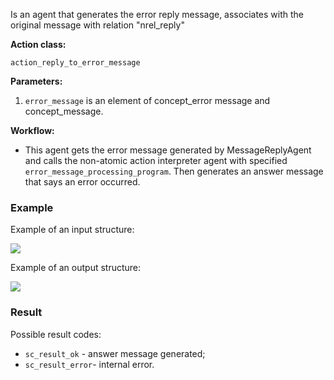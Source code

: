 Is an agent that generates the error reply message, associates with the original message with relation "nrel_reply"

**Action class:**

`action_reply_to_error_message`

**Parameters:**

1. `error_message` is an element of concept_error message and concept_message.

**Workflow:**

* This agent gets the error message generated by MessageReplyAgent and calls the non-atomic action interpreter agent with specified `error_message_processing_program`. Then generates an answer message that says an error occurred.

### Example

Example of an input structure:

<img src="../images/errorMessageReplyAgentInput.png"></img>

Example of an output structure:

<img src="../images/errorMessageReplyAgentOutput.png"></img>

### Result

Possible result codes:
 
* `sc_result_ok` - answer message generated;
* `sc_result_error`- internal error.
